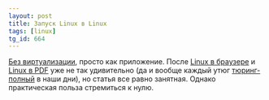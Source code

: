 ```yaml
---
layout: post
title: Запуск Linux в Linux
tags: [linux]
tg_id: 664
---
```

[Без виртуализации](https://popovicu.com/posts/linux-vm-without-vm-software-user-mode/), просто как приложение. После [Linux в браузере](https://bellard.org/jslinux/) и [Linux в PDF](/2025/01/14/pdf-games.html) уже не так удивительно (да и вообще каждый утюг [тюринг-полный](/2023/02/07/turing-completeness.html) в наши дни), но статья все равно занятная. Однако практическая польза стремиться к нулю.

